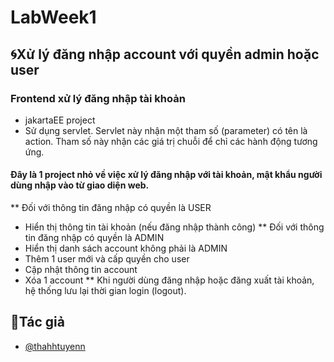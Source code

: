 
# LabWeek1

## 🌀Xử lý đăng nhập account với quyền admin hoặc user 
### Frontend xử lý đăng nhập tài khoản
- jakartaEE project
- Sử dụng servlet. Servlet này nhận một tham số (parameter) có tên là action. Tham số này nhận các giá trị chuỗi để chỉ các hành động 
tương ứng.
#### Đây là 1 project nhỏ về việc xử lý đăng nhập với tài khoản, mật khẩu người dùng nhập vào từ giao diện web. 
** Đối với thông tin đăng nhập có quyền là USER 
- Hiển thị thông tin tài khoản (nếu đăng nhập thành công)
** Đối với thông tin đăng nhập có quyền là ADMIN 
- Hiển thị danh sách account không phải là ADMIN 
- Thêm 1 user mới và cấp quyền cho user
- Cập nhật thông tin account 
- Xóa 1 account 
\** Khi người dùng đăng nhập hoặc đăng xuất tài khoản, hệ thống lưu lại thời gian login (logout).
## 👤Tác giả

- [@thahhtuyenn](https://github.com/thahhtuyenn)


